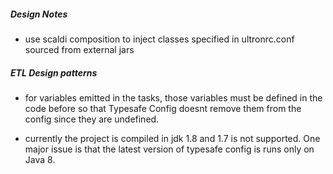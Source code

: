 
##### Design Notes

* use scaldi composition to inject classes specified in ultronrc.conf sourced from external jars


##### ETL Design patterns

* for variables emitted in the tasks, those variables must be defined in the code before so that Typesafe Config doesnt remove them from the config since they are undefined.

* currently the project is compiled in jdk 1.8 and 1.7 is not supported. One major issue is that the latest version of typesafe config is runs only on Java 8. 
